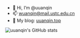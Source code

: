 - 👋 Hi, I’m @uuanqin
- 📫 wuanqin@mail.ustc.edu.cn
- 🔗 My blog: [uuanqin.top](https://uuanqin.top/)

![uuanqin's GitHub stats](https://github-readme-stats.vercel.app/api?username=uuanqin)


<!---
uuanqin/uuanqin is a ✨ special ✨ repository because its `README.md` (this file) appears on your GitHub profile.
You can click the Preview link to take a look at your changes.
--->

